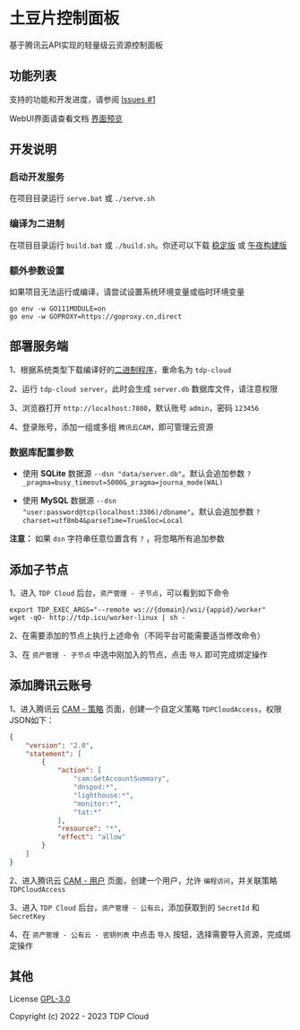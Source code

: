 # 土豆片控制面板

基于腾讯云API实现的轻量级云资源控制面板

##  功能列表

支持的功能和开发进度，请参阅 [Issues #1](https://github.com/tdp-resource/tdp-cloud/issues/1)

WebUI界面请查看文档 [界面预览](https://github.com/tdp-resource/tdp-cloud/blob/main/docs/界面预览.md)

## 开发说明

### 启动开发服务

在项目目录运行  `serve.bat` 或 `./serve.sh`

### 编译为二进制

在项目目录运行 `build.bat` 或 `./build.sh`。你还可以下载 [稳定版](https://github.com/tdp-resource/tdp-cloud/releases) 或 [午夜构建版](http://curl.rpc.im/?dir=/tdp-cloud)

### 额外参数设置

如果项目无法运行或编译，请尝试设置系统环境变量或临时环境变量

```shell
go env -w GO111MODULE=on
go env -w GOPROXY=https://goproxy.cn,direct
```

## 部署服务端

1、根据系统类型下载编译好的[二进制程序](https://github.com/tdp-resource/tdp-cloud/releases)，重命名为 `tdp-cloud`

2、运行 `tdp-cloud server`，此时会生成 `server.db` 数据库文件，请注意权限

3、浏览器打开 `http://localhost:7800`，默认账号 `admin`，密码 `123456`

4、登录账号，添加一组或多组 `腾讯云CAM`，即可管理云资源

### 数据库配置参数

- 使用 **SQLite** 数据源 `--dsn "data/server.db"`。默认会追加参数 `?_pragma=busy_timeout=5000&_pragma=journa_mode(WAL)`

- 使用 **MySQL**  数据源 `--dsn "user:password@tcp(localhost:3306)/dbname"`。默认会追加参数 `?charset=utf8mb4&parseTime=True&loc=Local`

**注意：** 如果 `dsn` 字符串任意位置含有 `?` ，将忽略所有追加参数

## 添加子节点

1、进入 `TDP Cloud` 后台，`资产管理 - 子节点`，可以看到如下命令

```shell
export TDP_EXEC_ARGS="--remote ws://{domain}/wsi/{appid}/worker"
wget -qO- http://tdp.icu/worker-linux | sh -
```

2、在需要添加的节点上执行上述命令（不同平台可能需要适当修改命令）

3、在 `资产管理 - 子节点` 中选中刚加入的节点，点击 `导入` 即可完成绑定操作

## 添加腾讯云账号

1、进入腾讯云 [CAM - 策略](https://console.cloud.tencent.com/cam/policy) 页面，创建一个自定义策略 `TDPCloudAccess`，权限JSON如下：

```json
{
    "version": "2.0",
    "statement": [
        {
            "action": [
                "cam:GetAccountSummary",
                "dnspod:*",
                "lighthouse:*",
                "monitor:*",
                "tat:*"
            ],
            "resource": "*",
            "effect": "allow"
        }
    ]
}
```

2、进入腾讯云 [CAM - 用户](https://console.cloud.tencent.com/cam) 页面，创建一个用户，允许 `编程访问`，并关联策略 `TDPCloudAccess`

3、进入 `TDP Cloud` 后台，`资产管理 - 公有云`，添加获取到的 `SecretId` 和 `SecretKey`

4、在 `资产管理 - 公有云 - 密钥列表` 中点击 `导入` 按钮，选择需要导入资源，完成绑定操作

## 其他

License [GPL-3.0](https://opensource.org/licenses/GPL-3.0)

Copyright (c) 2022 - 2023 TDP Cloud
